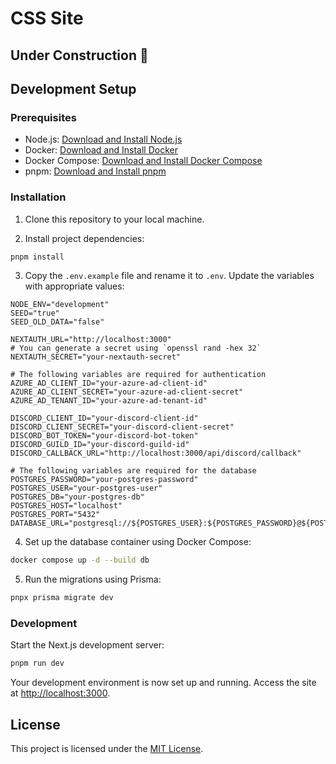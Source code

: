 # CSS Site

## Under Construction 🚧

## Development Setup

### Prerequisites

- Node.js: [Download and Install Node.js](https://nodejs.org/)
- Docker: [Download and Install Docker](https://www.docker.com/)
- Docker Compose: [Download and Install Docker Compose](https://docs.docker.com/compose/install/)
- pnpm: [Download and Install pnpm](https://pnpm.io/installation)

### Installation

1. Clone this repository to your local machine.

2. Install project dependencies:

```bash
pnpm install
```

3. Copy the `.env.example` file and rename it to `.env`. Update the variables with appropriate values:

```env
NODE_ENV="development"
SEED="true"
SEED_OLD_DATA="false"

NEXTAUTH_URL="http://localhost:3000"
# You can generate a secret using `openssl rand -hex 32`
NEXTAUTH_SECRET="your-nextauth-secret"

# The following variables are required for authentication
AZURE_AD_CLIENT_ID="your-azure-ad-client-id"
AZURE_AD_CLIENT_SECRET="your-azure-ad-client-secret"
AZURE_AD_TENANT_ID="your-azure-ad-tenant-id"

DISCORD_CLIENT_ID="your-discord-client-id"
DISCORD_CLIENT_SECRET="your-discord-client-secret"
DISCORD_BOT_TOKEN="your-discord-bot-token"
DISCORD_GUILD_ID="your-discord-guild-id"
DISCORD_CALLBACK_URL="http://localhost:3000/api/discord/callback"

# The following variables are required for the database
POSTGRES_PASSWORD="your-postgres-password"
POSTGRES_USER="your-postgres-user"
POSTGRES_DB="your-postgres-db"
POSTGRES_HOST="localhost"
POSTGRES_PORT="5432"
DATABASE_URL="postgresql://${POSTGRES_USER}:${POSTGRES_PASSWORD}@${POSTGRES_HOST}:${POSTGRES_PORT}/${POSTGRES_DB}"
```

4. Set up the database container using Docker Compose:

```bash
docker compose up -d --build db
```

5. Run the migrations using Prisma:

```bash
pnpx prisma migrate dev
```

### Development

Start the Next.js development server:

```bash
pnpm run dev
```

Your development environment is now set up and running. Access the site at [http://localhost:3000](http://localhost:3000).

## License

This project is licensed under the [MIT License](LICENSE).
